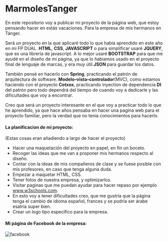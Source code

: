 # MarmolesTanger
En este repositorio voy a publicar mi proyecto de la página web, que estoy pensando hacer en estás vacaciones. Para la empresa de mis hermanos en Tánger. 

Será un proyecto en la que aplicaré todo lo que había aprendido en este año en mi FP DUAL. **HTML**, **CSS**, **JAVASCRIPT** o para simplificar usaré **JQUERY**, que es una librería de javascript. A lo mejor usaré **BOOTSTRAP** para que me ayudé en el diseño de mi página, ya que lo habiamos usado en el proyecto final de lenguaje de marcas, y era muy útil.**JSON** para guardar los datos.  

También pensé en hacerlo con **Spring**, practicando el patrón de arquitectura de software. **Modelo–vista–controlador**(MVC), como estamos haciendo con el proyecto **Cotxox**, practicando inyection de dependencia **DI** del patrón pero todo dependrá del tiempo de cuando voy a dedicarle y las dificultades que voy a encontrar.

Creo que será un proyecto interesante en el que voy a practicar todo lo que he aprendido, ya que hace años pensaba en hacer una pagina web para el proyecto familiar, pero la verdad que no tenía conocimientos para hacerlo.

#### La planificacion de mi proyecto:
(Estas cosas eran añadiendo a largo de hacer el proyecto)

* Hacer una maquetación del proyecto en papel, en fin un boceto.
* Recoger las ideas que me van a proponer mis hermanos respecto al diseño.
* Contar con la ideas de mis compañeros de clase y se fuese posible con mis profesores, en caso que tenga alguna duda.
* Empezar a maquetar HTML, CSS.
* Tener fotos de nuestra empresa, y optimizarlos.
* Visitar paginas que me puedan ayudar para hacer repaso por ejemplo www.w3schools.com.
* En esto voy a tener dificultades creo, que me gustría que la página tenga el cambio de idioma español, frances y se podría ser árabe esatría super bien.
* Crear un logo tipo especifico para la empresa.
#### Mi página de Facebook de la empresa:
![facebook](https://user-images.githubusercontent.com/22870341/27061563-668a690a-4fe5-11e7-9318-8be09e1928b9.png)

